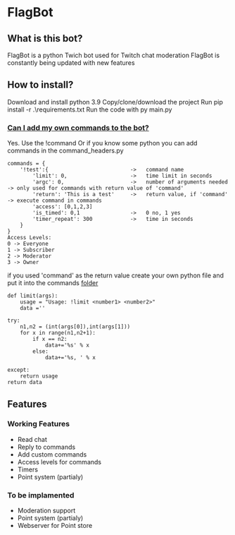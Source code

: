 # FlagBot
## What is this bot?
FlagBot is a python Twich bot used for Twitch chat moderation
FlagBot is constantly being updated with new features
## How to install?
Download and install python 3.9
Copy/clone/download the project
Run pip install -r .\requirements.txt
Run the code with py main.py

### [Can I add my own commands to the bot?](https://github.com/Flaganti/Twitch/blob/master/command_headers.py)

Yes. Use the !command
Or if you know some python you can add commands in the command_headers.py

    commands = {
        '!test':{                          ->   command name
            'limit': 0,                    ->   time limit in seconds
            'argc': 0,                     ->   number of arguments needed -> only used for commands with return value of 'command'
            'return': 'This is a test'     ->   return value, if 'command' -> execute command in commands
            'access': [0,1,2,3]
            'is_timed': 0,1                ->   0 no, 1 yes
            'timer_repeat': 300            ->   time in seconds
        }
    }
    Access Levels:
    0 -> Everyone
    1 -> Subscriber
    2 -> Moderator
    3 -> Owner
    
if you used 'command' as the return value
create your own python file and put it into the commands [folder](https://github.com/Flaganti/Twitch/blob/master/commands/)

    def limit(args):
        usage = "Usage: !limit <number1> <number2>"
        data =''
    
    try:
        n1,n2 = (int(args[0]),int(args[1]))
        for x in range(n1,n2+1):
            if x == n2:
                data+='%s' % x
            else:
                data+='%s, ' % x

    except:
        return usage
    return data

## Features
### Working Features
* Read chat
* Reply to commands
* Add custom commands
* Access levels for commands
* Timers
* Point system (partialy)
### To be implamented
* Moderation support 
* Point system (partialy)
* Webserver for Point store
